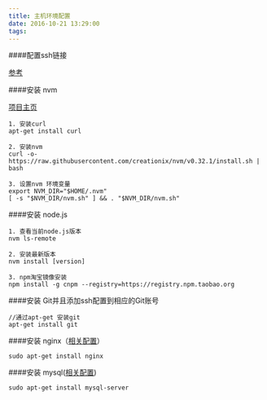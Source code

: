```yaml
---
title: 主机环境配置
date: 2016-10-21 13:29:00
tags:
---
```

####配置ssh链接

[参考](http://xiaolibaobao.love/2016/09/21/VPS-SSH%E7%99%BB%E9%99%86/)
    

####安装 nvm 

[项目主页](https://github.com/creationix/nvm)

```
1. 安装curl
apt-get install curl 

2. 安装nvm
curl -o- https://raw.githubusercontent.com/creationix/nvm/v0.32.1/install.sh | bash

3. 设置nvm 环境变量
export NVM_DIR="$HOME/.nvm"
[ -s "$NVM_DIR/nvm.sh" ] && . "$NVM_DIR/nvm.sh"
```

####安装 node.js

```
1. 查看当前node.js版本
nvm ls-remote

2. 安装最新版本
nvm install [version]

3. npm淘宝镜像安装
npm install -g cnpm --registry=https://registry.npm.taobao.org
```

####安装 Git并且添加ssh配置到相应的Git账号
```
//通过apt-get 安装git
apt-get install git 
```


####安装 nginx（[相关配置]()）
```
sudo apt-get install nginx
```

####安装 mysql([相关配置]())
```
sudo apt-get install mysql-server
```







